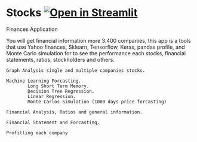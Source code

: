 # Stocks [![Open in Streamlit](https://static.streamlit.io/badges/streamlit_badge_black_white.svg)](https://share.streamlit.io/moly-malibu/stocks/main/home.py)

Finances Application


You will get financial information more 3.400 companies, this app is a tools that use Yahoo finances, Sklearn, Tensorflow, Keras, pandas profile, and Monte Carlo simulation for to see the performance each stocks, financial statements, ratios, stockholders and others.

    Graph Analysis single and multiple companies stocks.

    Machine Learning Forcasting.
            Long Short Term Memory.
            Decision Tree Regression.
            Linear Regression.
            Monte Carlos Simulation (1000 days price forcasting)

    Financial Analysis, Ratios and general information.

    Financial Statement and Forcasting.

    Profilling each company